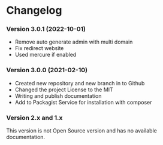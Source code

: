 Changelog
=========


### Version 3.0.1 (2022-10-01)
* Remove auto generate admin with multi domain
* Fix redirect website
* Used mercure if enabled

### Version 3.0.0 (2021-02-10)
* Created new repository and new branch in to Github
* Changed the project License to the MIT
* Writing and publish documentation
* Add to Packagist Service for installation with composer

### Version 2.x and 1.x
This version is not Open Source version and has no available documentation.